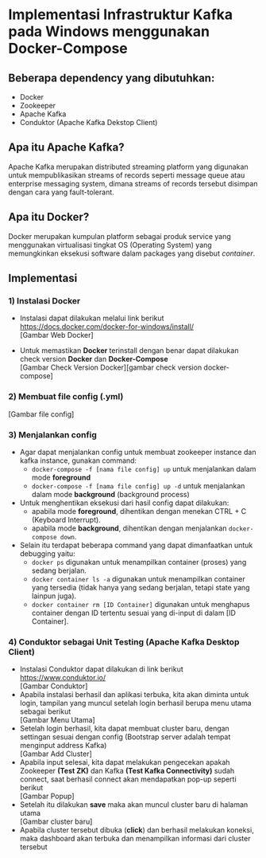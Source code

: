# **Implementasi Infrastruktur Kafka pada Windows menggunakan Docker-Compose**

## **Beberapa dependency yang dibutuhkan:**

- Docker
- Zookeeper
- Apache Kafka
- Conduktor (Apache Kafka Dekstop Client)

## **Apa itu Apache Kafka?**

Apache Kafka merupakan distributed streaming platform yang digunakan untuk mempublikasikan streams of records seperti message queue atau enterprise messaging system, dimana streams of records tersebut disimpan dengan cara yang fault-tolerant.

## **Apa itu Docker?**

Docker merupakan kumpulan platform sebagai produk service yang menggunakan virtualisasi tingkat OS (Operating System) yang memungkinkan eksekusi software dalam packages yang disebut _container_.

## **Implementasi**

### **1) Instalasi Docker**

- Instalasi dapat dilakukan melalui link berikut https://docs.docker.com/docker-for-windows/install/<br>
  [Gambar Web Docker]

- Untuk memastikan **Docker** terinstall dengan benar dapat dilakukan check version **Docker** dan **Docker-Compose**
  <br>
  [Gambar Check Version Docker][gambar check version docker-compose]

### **2) Membuat file config (.yml)**

[Gambar file config]

### **3) Menjalankan config**

- Agar dapat menjalankan config untuk membuat zookeeper instance dan kafka instance, gunakan command: <br>
  - `docker-compose -f [nama file config] up`
    untuk menjalankan dalam mode **foreground**
  - `docker-compose -f [nama file config] up -d` untuk menjalankan dalam mode **background** (background process)
- Untuk menghentikan eksekusi dari hasil config dapat dilakukan: <br>
  - apabila mode **foreground**, dihentikan dengan menekan CTRL + C (Keyboard Interrupt).
  - apabila mode **background**, dihentikan dengan menjalankan `docker-compose down`.
- Selain itu terdapat beberapa command yang dapat dimanfaatkan untuk debugging yaitu:
  - `docker ps` digunakan untuk menampilkan container (proses) yang sedang berjalan.
  - `docker container ls -a` digunakan untuk menampilkan container yang tersedia (tidak hanya yang sedang berjalan, tetapi state yang lainpun juga).
  - `docker container rm [ID Container]` digunakan untuk menghapus container dengan ID tertentu sesuai yang di-input di dalam [ID Container].

### **4) Conduktor sebagai Unit Testing (Apache Kafka Desktop Client)**

- Instalasi Conduktor dapat dilakukan di link berikut https://www.conduktor.io/<br>
  [Gambar Conduktor]
- Apabila instalasi berhasil dan aplikasi terbuka, kita akan diminta untuk login, tampilan yang muncul setelah login berhasil berupa menu utama sebagai berikut<br>
  [Gambar Menu Utama]
- Setelah login berhasil, kita dapat membuat cluster baru, dengan settingan sesuai dengan config (Bootstrap server adalah tempat menginput address Kafka)<br>
  [Gambar Add Cluster]
- Apabila input selesai, kita dapat melakukan pengecekan apakah Zookeeper **(Test ZK)** dan Kafka **(Test Kafka Connectivity)** sudah connect, saat berhasil connect akan mendapatkan pop-up seperti berikut<br>
  [Gambar Popup]
- Setelah itu dilakukan **save** maka akan muncul cluster baru di halaman utama<br>
  [Gambar cluster baru]
- Apabila cluster tersebut dibuka (**click**) dan berhasil melakukan koneksi, maka dashboard akan terbuka dan menampilkan informasi dari cluster tersebut
